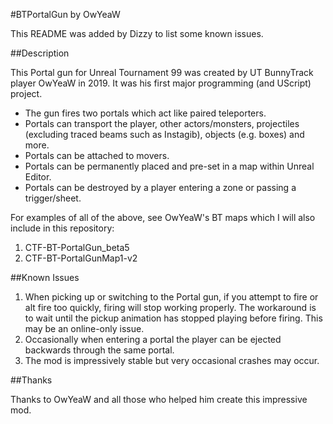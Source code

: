 #BTPortalGun by OwYeaW

This README was added by Dizzy to list some known issues.

##Description

This Portal gun for Unreal Tournament 99 was created by UT BunnyTrack player OwYeaW in 2019. It was his first major programming (and UScript) project.

* The gun fires two portals which act like paired teleporters. 
* Portals can transport the player, other actors/monsters, projectiles (excluding traced beams such as Instagib), objects (e.g. boxes) and more.
* Portals can be attached to movers.
* Portals can be permanently placed and pre-set in a map within Unreal Editor.
* Portals can be destroyed by a player entering a zone or passing a trigger/sheet.

For examples of all of the above, see OwYeaW's BT maps which I will also include in this repository:
1. CTF-BT-PortalGun_beta5
2. CTF-BT-PortalGunMap1-v2

##Known Issues
1. When picking up or switching to the Portal gun, if you attempt to fire or alt fire too quickly, firing will stop working properly. The workaround is to wait until the pickup animation has stopped playing before firing. This may be an online-only issue.
2. Occasionally when entering a portal the player can be ejected backwards through the same portal.
3. The mod is impressively stable but very occasional crashes may occur.

##Thanks

Thanks to OwYeaW and all those who helped him create this impressive mod.
